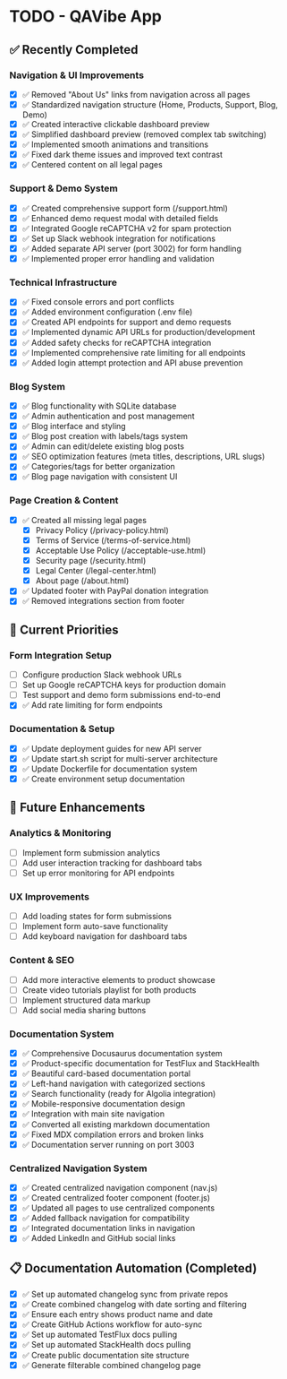 # TODO - QAVibe App

## ✅ Recently Completed

### Navigation & UI Improvements
- [x] ✅ Removed "About Us" links from navigation across all pages
- [x] ✅ Standardized navigation structure (Home, Products, Support, Blog, Demo)
- [x] ✅ Created interactive clickable dashboard preview
- [x] ✅ Simplified dashboard preview (removed complex tab switching)
- [x] ✅ Implemented smooth animations and transitions
- [x] ✅ Fixed dark theme issues and improved text contrast
- [x] ✅ Centered content on all legal pages

### Support & Demo System
- [x] ✅ Created comprehensive support form (/support.html)
- [x] ✅ Enhanced demo request modal with detailed fields
- [x] ✅ Integrated Google reCAPTCHA v2 for spam protection
- [x] ✅ Set up Slack webhook integration for notifications
- [x] ✅ Added separate API server (port 3002) for form handling
- [x] ✅ Implemented proper error handling and validation

### Technical Infrastructure
- [x] ✅ Fixed console errors and port conflicts
- [x] ✅ Added environment configuration (.env file)
- [x] ✅ Created API endpoints for support and demo requests
- [x] ✅ Implemented dynamic API URLs for production/development
- [x] ✅ Added safety checks for reCAPTCHA integration
- [x] ✅ Implemented comprehensive rate limiting for all endpoints
- [x] ✅ Added login attempt protection and API abuse prevention

### Blog System
- [x] ✅ Blog functionality with SQLite database
- [x] ✅ Admin authentication and post management
- [x] ✅ Blog interface and styling
- [x] ✅ Blog post creation with labels/tags system
- [x] ✅ Admin can edit/delete existing blog posts
- [x] ✅ SEO optimization features (meta titles, descriptions, URL slugs)
- [x] ✅ Categories/tags for better organization
- [x] ✅ Blog page navigation with consistent UI

### Page Creation & Content
- [x] ✅ Created all missing legal pages
  - [x] Privacy Policy (/privacy-policy.html)
  - [x] Terms of Service (/terms-of-service.html)  
  - [x] Acceptable Use Policy (/acceptable-use.html)
  - [x] Security page (/security.html)
  - [x] Legal Center (/legal-center.html)
  - [x] About page (/about.html)
- [x] ✅ Updated footer with PayPal donation integration
- [x] ✅ Removed integrations section from footer

## 🎯 Current Priorities

### Form Integration Setup
- [ ] Configure production Slack webhook URLs
- [ ] Set up Google reCAPTCHA keys for production domain
- [ ] Test support and demo form submissions end-to-end
- [x] ✅ Add rate limiting for form endpoints

### Documentation & Setup
- [x] ✅ Update deployment guides for new API server
- [x] ✅ Update start.sh script for multi-server architecture
- [x] ✅ Update Dockerfile for documentation system
- [x] ✅ Create environment setup documentation

## 🚀 Future Enhancements

### Analytics & Monitoring
- [ ] Implement form submission analytics
- [ ] Add user interaction tracking for dashboard tabs
- [ ] Set up error monitoring for API endpoints

### UX Improvements
- [ ] Add loading states for form submissions
- [ ] Implement form auto-save functionality
- [ ] Add keyboard navigation for dashboard tabs

### Content & SEO
- [ ] Add more interactive elements to product showcase
- [ ] Create video tutorials playlist for both products
- [ ] Implement structured data markup
- [ ] Add social media sharing buttons

### Documentation System
- [x] ✅ Comprehensive Docusaurus documentation system
- [x] ✅ Product-specific documentation for TestFlux and StackHealth
- [x] ✅ Beautiful card-based documentation portal
- [x] ✅ Left-hand navigation with categorized sections
- [x] ✅ Search functionality (ready for Algolia integration)
- [x] ✅ Mobile-responsive documentation design
- [x] ✅ Integration with main site navigation
- [x] ✅ Converted all existing markdown documentation
- [x] ✅ Fixed MDX compilation errors and broken links
- [x] ✅ Documentation server running on port 3003

### Centralized Navigation System
- [x] ✅ Created centralized navigation component (nav.js)
- [x] ✅ Created centralized footer component (footer.js)
- [x] ✅ Updated all pages to use centralized components
- [x] ✅ Added fallback navigation for compatibility
- [x] ✅ Integrated documentation links in navigation
- [x] ✅ Added LinkedIn and GitHub social links

## 📋 Documentation Automation (Completed)
- [x] ✅ Set up automated changelog sync from private repos
- [x] ✅ Create combined changelog with date sorting and filtering
- [x] ✅ Ensure each entry shows product name and date
- [x] ✅ Create GitHub Actions workflow for auto-sync
- [x] ✅ Set up automated TestFlux docs pulling
- [x] ✅ Set up automated StackHealth docs pulling  
- [x] ✅ Create public documentation site structure
- [x] ✅ Generate filterable combined changelog page